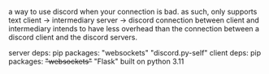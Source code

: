 a way to use discord when your connection is bad. as such, only supports text
client -> intermediary server -> discord
connection between client and intermediary intends to have less overhead than the connection between a discord client and the discord servers.


server deps: pip packages: "websockets" "discord.py-self"
client deps: pip packages: ~~"websockets"~~ "Flask"
built on python 3.11